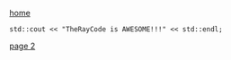 [home](./page01.md)

```
std::cout << "TheRayCode is AWESOME!!!" << std::endl;
```

[page 2](./page02.md)
